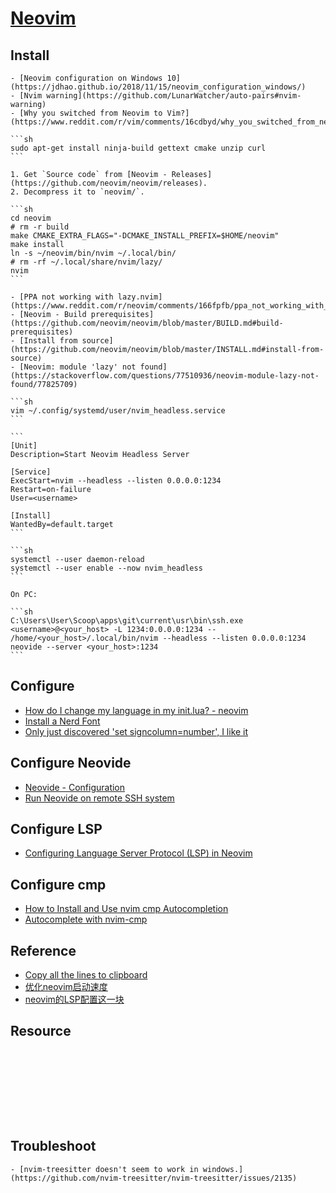 # [Neovim](https://neovim.io/)

## Install

````{tab} Windows 10
- [Neovim configuration on Windows 10](https://jdhao.github.io/2018/11/15/neovim_configuration_windows/)
- [Nvim warning](https://github.com/LunarWatcher/auto-pairs#nvim-warning)
- [Why you switched from Neovim to Vim?](https://www.reddit.com/r/vim/comments/16cdbyd/why_you_switched_from_neovim_to_vim/)
````

````{tab} Ubuntu 22 ARM
```sh
sudo apt-get install ninja-build gettext cmake unzip curl
```

1. Get `Source code` from [Neovim - Releases](https://github.com/neovim/neovim/releases).
2. Decompress it to `neovim/`.

```sh
cd neovim
# rm -r build
make CMAKE_EXTRA_FLAGS="-DCMAKE_INSTALL_PREFIX=$HOME/neovim"
make install
ln -s ~/neovim/bin/nvim ~/.local/bin/
# rm -rf ~/.local/share/nvim/lazy/
nvim
```

- [PPA not working with lazy.nvim](https://www.reddit.com/r/neovim/comments/166fpfb/ppa_not_working_with_lazynvim/)
- [Neovim - Build prerequisites](https://github.com/neovim/neovim/blob/master/BUILD.md#build-prerequisites)
- [Install from source](https://github.com/neovim/neovim/blob/master/INSTALL.md#install-from-source)
- [Neovim: module 'lazy' not found](https://stackoverflow.com/questions/77510936/neovim-module-lazy-not-found/77825709)
````

````{tab} Ubuntu 24 ARM (Warning)
```sh
vim ~/.config/systemd/user/nvim_headless.service
```

```
[Unit]
Description=Start Neovim Headless Server

[Service]
ExecStart=nvim --headless --listen 0.0.0.0:1234
Restart=on-failure
User=<username>

[Install]
WantedBy=default.target
```

```sh
systemctl --user daemon-reload
systemctl --user enable --now nvim_headless
```

On PC:

```sh
C:\Users\User\Scoop\apps\git\current\usr\bin\ssh.exe <username>@<your_host> -L 1234:0.0.0.0:1234 -- /home/<your_host>/.local/bin/nvim --headless --listen 0.0.0.0:1234
neovide --server <your_host>:1234
```
````

## Configure

- [How do I change my language in my init.lua? - neovim](https://vi.stackexchange.com/questions/36426/how-do-i-change-my-language-in-my-init-lua-neovim)
- [Install a Nerd Font](https://www.lunarvim.org/docs/installation/post-install#install-a-nerd-font)
- [Only just discovered 'set signcolumn=number', I like it](https://www.reddit.com/r/neovim/comments/neaeej/only_just_discovered_set_signcolumnnumber_i_like/)

## Configure Neovide

- [Neovide - Configuration](https://neovide.dev/configuration.html)
- [Run Neovide on remote SSH system](https://github.com/neovide/neovide/discussions/2853)

## Configure LSP

- [Configuring Language Server Protocol (LSP) in Neovim](https://linovox.com/configuring-language-server-protocol-lsp-in-neovim/)

## Configure cmp

- [How to Install and Use nvim cmp Autocompletion](https://linovox.com/install-and-use-nvim-cmp/)
- [Autocomplete with nvim-cmp](https://www.jonashietala.se/blog/2024/05/26/autocomplete_with_nvim-cmp/)

## Reference

- [Copy all the lines to clipboard](https://ctan.org/tex-archive/macros/latex/contrib/gitinfo2)
- [优化neovim启动速度](https://www.bilibili.com/video/BV1ohWqeSETr)
- [neovim的LSP配置这一块](https://www.bilibili.com/video/BV1iG7rzTEaz)

## Resource

```{include} bin/neovim/blink.cmp.md
```
```{include} bin/neovim/lazy.nvim.md
```
```{include} bin/neovim/packer.nvim.md
```
```{include} bin/neovim/mason.nvim.md
```
```{include} bin/neovim/nvim-treesitter.md
```
```{include} bin/neovim/nvim-devdocs.md
```
```{include} bin/neovim/cmp-lsp-rimels.md
```
```{include} bin/neovim/telescope.nvim.md
```
```{include} bin/neovim/latex.md
```

## Troubleshoot

````{tab} Windows 10
- [nvim-treesitter doesn't seem to work in windows.](https://github.com/nvim-treesitter/nvim-treesitter/issues/2135)
````

[^1]: [install JDK and Android SDK on Linux Ubuntu](https://gist.github.com/EmadAdly/dfd18bf1ed7380fb9754ef798d23ec3b)